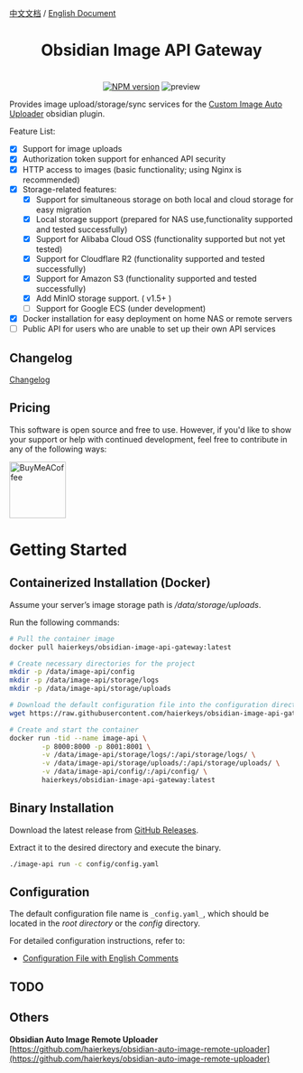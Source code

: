 [中文文档](readme-zh.md) / [English Document](README.md)


# <h1 align="center"> Obsidian Image API Gateway<h1>

<p align="center"><a href="https://npmjs.com/package/changelog.md"><img src="https://img.shields.io/github/release/haierkeys/obsidian-image-api-gateway" alt="NPM version"></a>
<img src="https://img.shields.io/github/license/haierkeys/obsidian-image-api-gateway.svg" alt="preview" >
</p>


Provides image upload/storage/sync services for the [Custom Image Auto Uploader](https://github.com/haierkeys/obsidian-custom-image-auto-uploader) obsidian plugin.

Feature List:

- [x] Support for image uploads
- [x] Authorization token support for enhanced API security
- [x] HTTP access to images (basic functionality; using Nginx is recommended)
- [x] Storage-related features:
  - [x] Support for simultaneous storage on both local and cloud storage for easy migration
  - [x] Local storage support (prepared for NAS use,functionality supported and tested successfully)
  - [x] Support for Alibaba Cloud OSS (functionality supported but not yet tested)
  - [x] Support for Cloudflare R2 (functionality supported and tested successfully)
  - [x] Support for Amazon S3 (functionality supported and tested successfully)
  - [x] Add MinIO storage support. ( v1.5+ )
  - [ ] Support for Google ECS (under development)
- [x] Docker installation for easy deployment on home NAS or remote servers
- [ ] Public API for users who are unable to set up their own API services

## Changelog

[Changelog](https://github.com/haierkeys/obsidian-image-api-gateway/releases)

## Pricing

This software is open source and free to use. However, if you'd like to show your support or help with continued development, feel free to contribute in any of the following ways:

[<img src="https://cdn.ko-fi.com/cdn/kofi3.png?v=3" alt="BuyMeACoffee" width="100">](https://ko-fi.com/haierkeys)

# Getting Started

## Containerized Installation (Docker)

Assume your server’s image storage path is _/data/storage/uploads_.

Run the following commands:

```bash
# Pull the container image
docker pull haierkeys/obsidian-image-api-gateway:latest

# Create necessary directories for the project
mkdir -p /data/image-api/config
mkdir -p /data/image-api/storage/logs
mkdir -p /data/image-api/storage/uploads

# Download the default configuration file into the configuration directory
wget https://raw.githubusercontent.com/haierkeys/obsidian-image-api-gateway/main/configs/config.yaml  -O /data/config/config.yaml

# Create and start the container
docker run -tid --name image-api \
        -p 8000:8000 -p 8001:8001 \
        -v /data/image-api/storage/logs/:/api/storage/logs/ \
        -v /data/image-api/storage/uploads/:/api/storage/uploads/ \
        -v /data/image-api/config/:/api/config/ \
        haierkeys/obsidian-image-api-gateway:latest
```

## Binary Installation

Download the latest release from [GitHub Releases](https://github.com/haierkeys/obsidian-image-api-gateway/releases).

Extract it to the desired directory and execute the binary.

```bash
./image-api run -c config/config.yaml
```

## Configuration

The default configuration file name is `_config.yaml_`, which should be located in the _root directory_ or the _config_ directory.

For detailed configuration instructions, refer to:

- [Configuration File with English Comments](config/config-en.yaml)


## TODO

## Others

**Obsidian Auto Image Remote Uploader**
[https://github.com/haierkeys/obsidian-auto-image-remote-uploader](https://github.com/haierkeys/obsidian-auto-image-remote-uploader)
